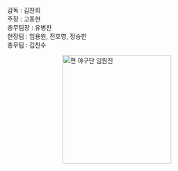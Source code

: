 감독 : 김찬희<br>
주장 : 고동현<br>
총무팀장 : 유병찬<br>
현장팀 : 임용원, 전호영, 정승헌<br>
총무팀 : 김찬수<br>

<img src="team_introducing/2025pyeon_executives.jpg" alt="편 야구단 임원진" width="250" style="display:block; margin:auto;">
